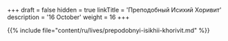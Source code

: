 +++
draft = false
hidden = true
linkTitle = 'Преподобный Исихий Хоривит'
description = '16 October'
weight = 16
+++

{{% include file="content/ru/lives/prepodobnyi-isikhii-khorivit.md" %}}
